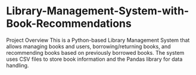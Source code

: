 # Library-Management-System-with-Book-Recommendations
Project Overview  This is a Python-based Library Management System that allows managing books and users, borrowing/returning books, and recommending books based on previously borrowed books. The system uses CSV files to store book information and the Pandas library for data handling.
